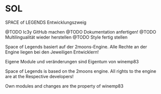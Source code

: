 SOL
===

SPACE of LEGENDS Entwicklungszweig

@TODO Ic3y GitHub machen
@TODO Dokumentation anfertigen!
@TODO Multilingualität wieder herstellen
@TODO Style fertig stellen

Space of Legends basiert auf der 2moons-Engine. Alle Rechte an der Engine liegen bei den Jeweiligen Entwicklern!

Eigene Module und veränderungen sind Eigentum von winemp83

Space of Legends is based on the 2moons engine. All rights to the engine are at the Respective developers!

Own modules and changes are the property of winemp83